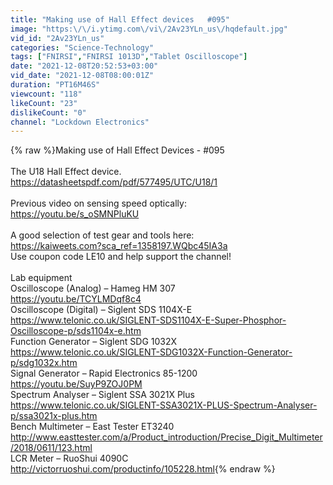 ```yaml
---
title: "Making use of Hall Effect devices   #095"
image: "https:\/\/i.ytimg.com\/vi\/2Av23YLn_us\/hqdefault.jpg"
vid_id: "2Av23YLn_us"
categories: "Science-Technology"
tags: ["FNIRSI","FNIRSI 1013D","Tablet Oscilloscope"]
date: "2021-12-08T20:52:53+03:00"
vid_date: "2021-12-08T08:00:01Z"
duration: "PT16M46S"
viewcount: "118"
likeCount: "23"
dislikeCount: "0"
channel: "Lockdown Electronics"
---
```

{% raw %}Making use of Hall Effect Devices - #095<br /><br />The U18 Hall Effect device.<br /><a rel="nofollow" target="blank" href="https://datasheetspdf.com/pdf/577495/UTC/U18/1">https://datasheetspdf.com/pdf/577495/UTC/U18/1</a><br /><br />Previous video on sensing speed optically:<br /><a rel="nofollow" target="blank" href="https://youtu.be/s_oSMNPluKU">https://youtu.be/s_oSMNPluKU</a><br /><br />A good selection of test gear and tools here:<br /><a rel="nofollow" target="blank" href="https://kaiweets.com?sca_ref=1358197.WQbc45IA3a">https://kaiweets.com?sca_ref=1358197.WQbc45IA3a</a><br />Use coupon code LE10 and help support the channel!<br /><br />Lab equipment<br />Oscilloscope (Analog) – Hameg HM 307<br /><a rel="nofollow" target="blank" href="https://youtu.be/TCYLMDqf8c4">https://youtu.be/TCYLMDqf8c4</a><br />Oscilloscope (Digital) – Siglent SDS 1104X-E<br /><a rel="nofollow" target="blank" href="https://www.telonic.co.uk/SIGLENT-SDS1104X-E-Super-Phosphor-Oscilloscope-p/sds1104x-e.htm">https://www.telonic.co.uk/SIGLENT-SDS1104X-E-Super-Phosphor-Oscilloscope-p/sds1104x-e.htm</a><br />Function Generator – Siglent SDG 1032X<br /><a rel="nofollow" target="blank" href="https://www.telonic.co.uk/SIGLENT-SDG1032X-Function-Generator-p/sdg1032x.htm">https://www.telonic.co.uk/SIGLENT-SDG1032X-Function-Generator-p/sdg1032x.htm</a><br />Signal Generator – Rapid Electronics 85-1200<br /><a rel="nofollow" target="blank" href="https://youtu.be/SuyP9ZOJ0PM">https://youtu.be/SuyP9ZOJ0PM</a><br />Spectrum Analyser – Siglent SSA 3021X Plus<br /><a rel="nofollow" target="blank" href="https://www.telonic.co.uk/SIGLENT-SSA3021X-PLUS-Spectrum-Analyser-p/ssa3021x-plus.htm">https://www.telonic.co.uk/SIGLENT-SSA3021X-PLUS-Spectrum-Analyser-p/ssa3021x-plus.htm</a><br />Bench Multimeter – East Tester ET3240<br /><a rel="nofollow" target="blank" href="http://www.easttester.com/a/Product_introduction/Precise_Digit_Multimeter/2018/0611/123.html">http://www.easttester.com/a/Product_introduction/Precise_Digit_Multimeter/2018/0611/123.html</a><br />LCR Meter – RuoShui 4090C<br /><a rel="nofollow" target="blank" href="http://victorruoshui.com/productinfo/105228.html">http://victorruoshui.com/productinfo/105228.html</a>{% endraw %}
